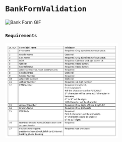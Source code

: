# ``` BankFormValidation ```


![Bank Form GIF](https://github.com/intrepid-ishan/BankFormValidation/blob/master/bank_form.gif)

### ``` Requirements ```
<img src="https://github.com/intrepid-ishan/BankFormValidation/blob/master/images/bankFormDetails.PNG" height=300px>
